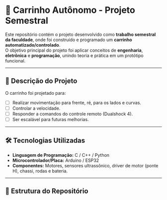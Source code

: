 # 🚗 Carrinho Autônomo - Projeto Semestral

Este repositório contém o projeto desenvolvido como **trabalho semestral da faculdade**, onde foi construído e programado um **carrinho automatizado/controlado**.  
O objetivo principal do projeto foi aplicar conceitos de **engenharia**, **eletrônica** e **programação**, unindo teoria e prática em um protótipo funcional.

---

## 📌 Descrição do Projeto

O carrinho foi projetado para:
- [ ] Realizar movimentação para frente, ré, para os lados e curvas.
- [ ] Controlar a velocidade.
- [ ] Responder a comandos do controle remoto (Dualshock 4).
- [ ] Ser escalável para futuras melhorias.

---

## 🛠️ Tecnologias Utilizadas

- **Linguagem de Programação:** C / C++ / Python
- **Microcontrolador/Placa:** Arduino / ESP32 
- **Componentes:** Motores, sensores ultrassônico, driver de motor (ponte H), chassi, rodas e bateria.

---

## 📂 Estrutura do Repositório

